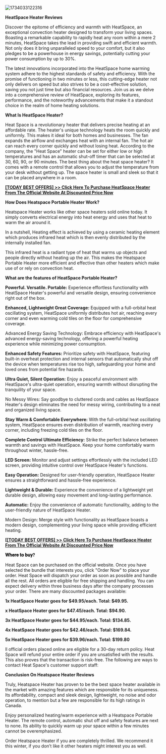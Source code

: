 ![1734033122316](https://github.com/user-attachments/assets/f04c8705-2df7-4423-bd9f-f81a258d69b6)

**HeatSpace Heater Reviews**

Discover the epitome of efficiency and warmth with HeatSpace, an exceptional convection heater designed to transform your living spaces. Boasting a remarkable capability to rapidly heat any room within a mere 2 minutes, HeatSpace takes the lead in providing swift and efficient warmth. Not only does it bring unparalleled speed to your comfort, but it also pledges to be a powerhouse in energy savings, potentially cutting your power consumption by up to 30%.

The latest innovations incorporated into the HeatSpace home warming system adhere to the highest standards of safety and efficiency. With the promise of functioning in two minutes or less, this cutting-edge heater not only delivers on speed but also strives to be a cost-effective solution, saving you not just time but also financial resources. Join us as we delve into a comprehensive review of HeatSpace, exploring its features, performance, and the noteworthy advancements that make it a standout choice in the realm of home heating solutions.

**What Is HeatSpace Heater?**

Heat Space is a revolutionary heater that delivers precise heating at an affordable rate. The heater's unique technology heats the room quickly and uniformly. This makes it ideal for both homes and businesses. The fan expands the airflow and exchanges heat with an internal fan. The hot air can reach every corner quickly and without losing heat. According to the company, the "Heat Space" heater can be set for either low or high temperatures and has an automatic shut-off timer that can be selected at 30, 60, 90, or 90 minutes. The best thing about the heat space heater? It comes with a remote control that allows you to adjust the temperature from your desk without getting up. The space heater is small and sleek so that it can be placed anywhere in a room.

**[[TODAY BEST OFFERS] >> Click Here To Purchase HeatSpace Heater From The Official Website At Discounted Price Now](https://shorturl.at/bpAQd)**

**How Does Heatspace Portable Heater Work?**

Heatspace Heater works like other space heaters sold online today. It simply converts electrical energy into heat energy and uses that heat to warm the air around it.

In a nutshell, Heating effect is achieved by using a ceramic heating element which produces infrared heat which is then evenly distributed by the internally installed fan.

This infrared heat is a radiant type of heat that warms up objects and people directly without heating up the air. This makes the Heatspace Portable Heater more efficient and effective than other heaters which make use of or rely on convection heat.

**What are the features of HeatSpace Portable Heater?**

**Powerful. Versatile. Portable:**
Experience effortless functionality with HeatSpace Heater's powerful and versatile design, ensuring convenience right out of the box.

**Enhanced, Lightweight Great Coverage:** Equipped with a full-orbital heat oscillating system, HeatSpace uniformly distributes hot air, reaching every corner and even warming cold tiles on the floor for comprehensive coverage.

Advanced Energy Saving Technology: Embrace efficiency with HeatSpace's advanced energy-saving technology, offering a powerful heating experience while minimizing power consumption.

**Enhanced Safety Features:** Prioritize safety with HeatSpace, featuring built-in overheat protection and internal sensors that automatically shut off the device when temperatures rise too high, safeguarding your home and loved ones from potential fire hazards.

**Ultra Quiet, Silent Operation:** Enjoy a peaceful environment with HeatSpace's ultra-quiet operation, ensuring warmth without disrupting the tranquility of your space.

No Messy Wires: Say goodbye to cluttered cords and cables as HeatSpace Heater's design eliminates the need for messy wiring, contributing to a neat and organized living space.

**Stay Warm & Comfortable Everywhere:** With the full-orbital heat oscillating system, HeatSpace ensures even distribution of warmth, reaching every corner, including freezing cold tiles on the floor.

**Complete Control Ultimate Efficiency:** Strike the perfect balance between warmth and savings with HeatSpace. Keep your home comfortably warm throughout winter, hassle-free.

**LED Screen:** Monitor and adjust settings effortlessly with the included LED screen, providing intuitive control over HeatSpace Heater's functions.

**Easy Operation:** Designed for user-friendly operation, HeatSpace Heater ensures a straightforward and hassle-free experience.

**Lightweight & Durable:** Experience the convenience of a lightweight yet durable design, allowing easy movement and long-lasting performance.

**Automatic:** Enjoy the convenience of automatic functionality, adding to the user-friendly nature of HeatSpace Heater.

Modern Design: Merge style with functionality as HeatSpace boasts a modern design, complementing your living space while providing efficient heating.


**[[[TODAY BEST OFFERS] >> Click Here To Purchase HeatSpace Heater From The Official Website At Discounted Price Now](https://shorturl.at/bpAQd)**


**𝐖𝐡𝐞𝐫𝐞 𝐭𝐨 𝐛𝐮𝐲?**

Heat Space can be purchased on the official website. Once you have selected the bundle that interests you, click "Order Now" to place your order. Heat Space will dispatch your order as soon as possible and handle all the rest. All orders are eligible for free shipping and handling. You can expect delivery within three business days after the company processes your order. There are many discounted packages available:

**1x HeatSpace Heater goes for $49.95/each. Total: $49.95.**

**x HeatSpace Heater goes for $47.45/each. Total: $94.90.**

**3x HeatSpace Heater goes for $44.95/each. Total: $134.85.**

**4x HeatSpace Heater goes for $42.46/each. Total: $169.84.**

**5x HeatSpace Heater goes for $39.96/each. Total: $199.80**

ll official orders placed online are eligible for a 30-day return policy. Heat Space will refund your entire order if you are unsatisfied with the results. This also proves that the transaction is risk-free. The following are ways to contact Heat Space's customer support staff:

**Conclusion On Heatspace Heater Reviews**

Truly, Heatspace Heater has proven to be the best space heater available in the market with amazing features which are responsible for its uniqueness. Its affordability, compact and sleek design, lightweight, no noise and odor operation, to mention but a few are responsible for its high ratings in Canada.

Enjoy personalized heating/warm experience with a Heatspace Portable Heater. The remote control, automatic shut off and safety features are next to none. Its ability to quickly warm up your space within a few minutes cannot be overemphasized.

Order Heatspace Heater if you are completely thrilled. We recommend it this winter, if you don’t like it other heaters might interest you as well.

 



